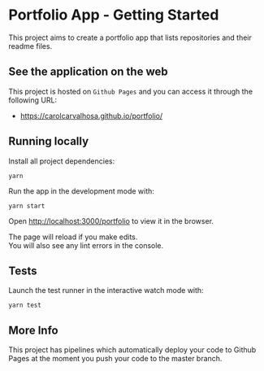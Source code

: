 # Portfolio App - Getting Started

This project aims to create a portfolio app that lists repositories and their readme files.

## See the application on the web

This project is hosted on `Github Pages` and you can access it through the following URL:

- https://carolcarvalhosa.github.io/portfolio/

## Running locally

Install all project dependencies:

`yarn`

Run the app in the development mode with:

`yarn start`

Open [http://localhost:3000/portfolio](http://localhost:3000/portfolio) to view it in the browser.

The page will reload if you make edits.\
You will also see any lint errors in the console.

## Tests

Launch the test runner in the interactive watch mode with:

`yarn test`

## More Info

This project has pipelines which automatically deploy your code to Github Pages at the moment you push your code to the master branch.
